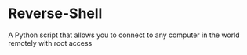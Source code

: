 # Reverse-Shell
A Python script that allows you to connect to any computer in the world remotely with root access
